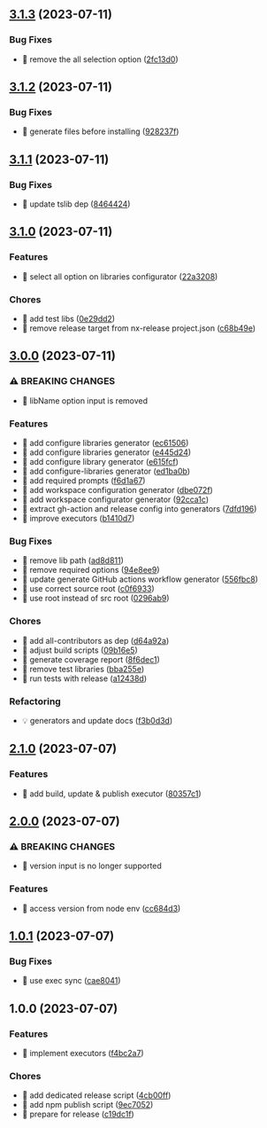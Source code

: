 ## [3.1.3](https://github.com/kreuzerk/nx-release/compare/v3.1.2...v3.1.3) (2023-07-11)


### Bug Fixes

* 🐛 remove the all selection option ([2fc13d0](https://github.com/kreuzerk/nx-release/commit/2fc13d00bb43ec5f7378a002af6c6bc3f3965f6f))

## [3.1.2](https://github.com/kreuzerk/nx-release/compare/v3.1.1...v3.1.2) (2023-07-11)


### Bug Fixes

* 🐛 generate files before installing ([928237f](https://github.com/kreuzerk/nx-release/commit/928237fab4d8b2771dc0918fbb351cccb5209641))

## [3.1.1](https://github.com/kreuzerk/nx-release/compare/v3.1.0...v3.1.1) (2023-07-11)


### Bug Fixes

* 🐛 update tslib dep ([8464424](https://github.com/kreuzerk/nx-release/commit/84644240b9a34cf5babb0cb0bc7fdd3e1941ae1f))

## [3.1.0](https://github.com/kreuzerk/nx-release/compare/v3.0.0...v3.1.0) (2023-07-11)


### Features

* 🎸 select all option on libraries configurator ([22a3208](https://github.com/kreuzerk/nx-release/commit/22a320857e423a95ec361dbf793cb2a6c4391f16))


### Chores

* 🤖 add test libs ([0e29dd2](https://github.com/kreuzerk/nx-release/commit/0e29dd2abde2a32763fbb94cc1f53dc40b123d4b))
* 🤖 remove release target from nx-release project.json ([c68b49e](https://github.com/kreuzerk/nx-release/commit/c68b49eb2d909305162bd1f736a57faf84d84fdb))

## [3.0.0](https://github.com/kreuzerk/nx-release/compare/v2.1.0...v3.0.0) (2023-07-11)


### ⚠ BREAKING CHANGES

* 🧨 libName option input is removed

### Features

* 🎸 add configure libraries generator ([ec61506](https://github.com/kreuzerk/nx-release/commit/ec61506593306bf56fe29c71600a5094a78db300))
* 🎸 add configure libraries generator ([e445d24](https://github.com/kreuzerk/nx-release/commit/e445d24ee72ed70555c48179a029da8f390df4b1))
* 🎸 add configure library generator ([e615fcf](https://github.com/kreuzerk/nx-release/commit/e615fcf82075199ffcdfbd3f684a45239b17aa0b))
* 🎸 add configure-libraries generator ([ed1ba0b](https://github.com/kreuzerk/nx-release/commit/ed1ba0bb55d0033a76264cc1a68d3b6741e0d8e5))
* 🎸 add required prompts ([f6d1a67](https://github.com/kreuzerk/nx-release/commit/f6d1a67410e558f7f39d49d7d3965116a6248276))
* 🎸 add workspace configuration generator ([dbe072f](https://github.com/kreuzerk/nx-release/commit/dbe072f69a4c87e432c466142a97c1a892baac45))
* 🎸 add workspace configurator generator ([92cca1c](https://github.com/kreuzerk/nx-release/commit/92cca1c710180b366e5342eac1d192b71a643e52))
* 🎸 extract gh-action and release config into generators ([7dfd196](https://github.com/kreuzerk/nx-release/commit/7dfd196882032559708eae9c543a7611a9452115))
* 🎸 improve executors ([b1410d7](https://github.com/kreuzerk/nx-release/commit/b1410d7097cc39cada83d46d8a5b609c0c0f818d))


### Bug Fixes

* 🐛 remove lib path ([ad8d811](https://github.com/kreuzerk/nx-release/commit/ad8d811ddf0c91653122642892bcf10dd2da5628))
* 🐛 remove required options ([94e8ee9](https://github.com/kreuzerk/nx-release/commit/94e8ee926d6a45a41dd30e3e6b9c1267858a7875))
* 🐛 update generate GitHub actions workflow generator ([556fbc8](https://github.com/kreuzerk/nx-release/commit/556fbc8a30a1b0f8d2a1fb81a57f7d7fb00708a6))
* 🐛 use correct source root ([c0f6933](https://github.com/kreuzerk/nx-release/commit/c0f693381948cda70ab35ddabb6791a55199faab))
* 🐛 use root instead of src root ([0296ab9](https://github.com/kreuzerk/nx-release/commit/0296ab9ef9f887ccf3ad60220951f4ba9a6bbcb2))


### Chores

* 🤖 add all-contributors as dep ([d64a92a](https://github.com/kreuzerk/nx-release/commit/d64a92a531633977ded5e7956137f7d7ef8221d2))
* 🤖 adjust build scripts ([09b16e5](https://github.com/kreuzerk/nx-release/commit/09b16e5d2757ab82df1eb7dbe5ef68648e28127e))
* 🤖 generate coverage report ([8f6dec1](https://github.com/kreuzerk/nx-release/commit/8f6dec1125f47086cd9aa1e9e2947f5f630dfdd0))
* 🤖 remove test libraries ([bba255e](https://github.com/kreuzerk/nx-release/commit/bba255e96c1734f9055415db9066bd36a4801b86))
* 🤖 run tests with release ([a12438d](https://github.com/kreuzerk/nx-release/commit/a12438dbadeca96aa72152d6e20652af5afd3820))


### Refactoring

* 💡 generators and update docs ([f3b0d3d](https://github.com/kreuzerk/nx-release/commit/f3b0d3db0bf361e851eb4c11bb7f493fa66349f1))

## [2.1.0](https://github.com/kreuzerk/nx-release/compare/v2.0.0...v2.1.0) (2023-07-07)


### Features

* 🎸 add build, update & publish executor ([80357c1](https://github.com/kreuzerk/nx-release/commit/80357c16c4a0b2484b754e34061e4ae080cb7a48))

## [2.0.0](https://github.com/kreuzerk/nx-release/compare/v1.0.1...v2.0.0) (2023-07-07)


### ⚠ BREAKING CHANGES

* 🧨 version input is no longer supported

### Features

* 🎸 access version from node env ([cc684d3](https://github.com/kreuzerk/nx-release/commit/cc684d348d8430eec09d6450df4b5285973f39f4))

## [1.0.1](https://github.com/kreuzerk/nx-release/compare/v1.0.0...v1.0.1) (2023-07-07)


### Bug Fixes

* 🐛 use exec sync ([cae8041](https://github.com/kreuzerk/nx-release/commit/cae80410db9dde03d1ce13d96ef8fccee31bc46f))

## 1.0.0 (2023-07-07)


### Features

* 🎸 implement executors ([f4bc2a7](https://github.com/kreuzerk/nx-release/commit/f4bc2a73860e2815da4ddbdee877edc52eef3f9f))


### Chores

* 🤖 add dedicated release script ([4cb00ff](https://github.com/kreuzerk/nx-release/commit/4cb00ff0d32419a5d9e672378068a070984ad51a))
* 🤖 add npm publish script ([9ec7052](https://github.com/kreuzerk/nx-release/commit/9ec705267e06def9a316bc690677a80124da8b05))
* 🤖 prepare for release ([c19dc1f](https://github.com/kreuzerk/nx-release/commit/c19dc1fe47ea5343da9d32f7a502914d51cb3f9d))
